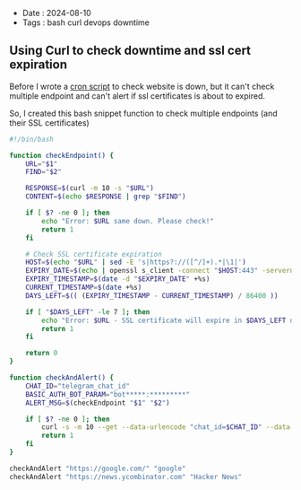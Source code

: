 - Date : 2024-08-10
- Tags : bash curl devops downtime

## Using Curl to check downtime and ssl cert expiration

Before I wrote a [cron script](/til/2024-04-12-cronjob-monitoring-web-endpoint-and-alert-to-telegram/) to check website is down, but it can't check multiple endpoint and can't alert if ssl certificates is about to expired.

So, I created this bash snippet function to check multiple endpoints (and their SSL certificates)

```bash
#!/bin/bash

function checkEndpoint() {
    URL="$1"
    FIND="$2"

    RESPONSE=$(curl -m 10 -s "$URL")
    CONTENT=$(echo $RESPONSE | grep "$FIND")

    if [ $? -ne 0 ]; then
        echo "Error: $URL same down. Please check!"
        return 1
    fi

    # Check SSL certificate expiration
	HOST=$(echo "$URL" | sed -E 's|https?://([^/]+).*|\1|')
    EXPIRY_DATE=$(echo | openssl s_client -connect "$HOST:443" -servername "$HOST" 2>/dev/null | openssl x509 -noout -enddate | cut -d= -f2)
    EXPIRY_TIMESTAMP=$(date -d "$EXPIRY_DATE" +%s)
    CURRENT_TIMESTAMP=$(date +%s)
    DAYS_LEFT=$(( (EXPIRY_TIMESTAMP - CURRENT_TIMESTAMP) / 86400 ))

    if [ "$DAYS_LEFT" -le 7 ]; then
        echo "Error: $URL - SSL certificate will expire in $DAYS_LEFT days."
        return 1
    fi

    return 0
}

function checkAndAlert() {
	CHAT_ID="telegram_chat_id"
	BASIC_AUTH_BOT_PARAM="bot*****:*********"
    ALERT_MSG=$(checkEndpoint "$1" "$2")

    if [ $? -ne 0 ]; then
		curl -s -m 10 --get --data-urlencode "chat_id=$CHAT_ID" --data-urlencode "text=$ALERT_MSG" "https://api.telegram.org/$BASIC_AUTH_BOT_PARAM/sendMessage"
        return 1
    fi
}

checkAndAlert "https://google.com/" "google"
checkAndAlert "https://news.ycombinator.com" "Hacker News"
```

